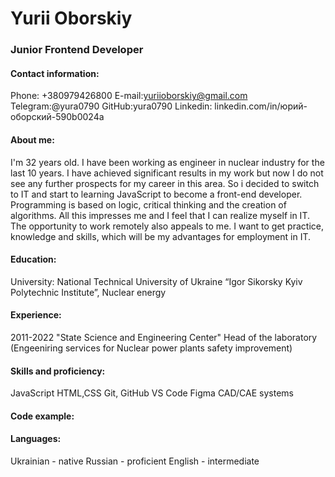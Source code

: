 # Yurii Oborskiy


### Junior Frontend Developer


#### Contact information:

Phone: +380979426800
E-mail:yuriioborskiy@gmail.com
Telegram:@yura0790
GitHub:yura0790
Linkedin: linkedin.com/in/юрий-оборский-590b0024a

#### About me:

I'm 32 years old. I have been working as engineer in nuclear industry
for the last 10 years. I have achieved significant results in my work
but now I do not see any further prospects for my career in this area.
So i decided to switch to IT and start to learning JavaScript to become a front-end developer. Programming is based on logic, critical thinking and the creation of algorithms. All this impresses me and I feel that I can realize myself in IT. The opportunity to work remotely also appeals to me. I want to get practice, knowledge and skills, which will be my advantages for employment in IT.

#### Education:

University: National Technical University of Ukraine
“Igor Sikorsky Kyiv Polytechnic Institute”, Nuclear energy

#### Experience:
2011-2022 "State Science and Engineering Center" 
Head of the laboratory (Engeeniring services for Nuclear power plants safety improvement)

#### Skills and proficiency:

JavaScript
HTML,CSS
Git, GitHub
VS Code
Figma
CAD/CAE systems

#### Code example:

<dsadasd>

#### Languages:

Ukrainian - native
Russian - proficient
English - intermediate

